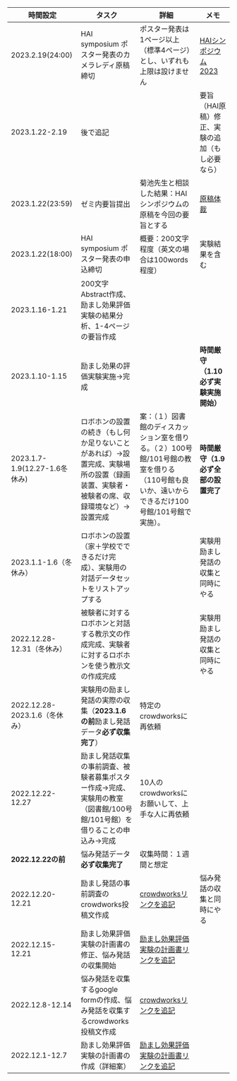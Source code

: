 |時間設定|タスク|詳細|メモ|
|----|----|----|----|
|2023.2.19(24:00)|HAI symposium ポスター発表のカメラレディ原稿締切|ポスター発表は1ページ以上（標準4ページ）とし、いずれも上限は設けません|[HAIシンポジウム 2023](https://hai-conference.net/symp2023/information.php)|
|2023.1.22-2.19|後で追記||要旨（HAI原稿）修正、実験の追加（もし必要なら）|
|2023.1.22(23:59)|ゼミ内要旨提出|菊池先生と相談した結果：HAIシンポジウムの原稿を今回の要旨とする|[原稿体裁](https://www.ai-gakkai.or.jp/sig/announce/sig-style/)|
|2023.1.22(18:00)|HAI symposium ポスター発表の申込締切|概要：200文字程度（英文の場合は100words程度）|実験結果を含む|
|2023.1.16-1.21|200文字Abstract作成、励まし効果評価実験の結果分析、1-4ページの要旨作成|||
|2023.1.10-1.15|励まし効果の評価実験実施→完成||**時間厳守（1.10必ず実験実施開始）**|
|2023.1.7-1.9(12.27-1.6冬休み)|ロボホンの設置の続き（もし何か足りないことがあれば）→設置完成、実験場所の設置（録画装置、実験者・被験者の席、収録環境など）→設置完成|案：（１）図書館のディスカッション室を借りる。（２）100号館/101号館の教室を借りる（110号館も良いか、遠いからできるだけ100号館/101号館で実施）。|**時間厳守（1.9必ず全部の設置完了**|
|2023.1.1-1.6（冬休み）|ロボホンの設置（家＋学校でできるだけ完成）、実験用の対話データセットをリストアップする||実験用励まし発話の収集と同時にやる|
|2022.12.28-12.31（冬休み）|被験者に対するロボホンと対話する教示文の作成完成、実験者に対するロボホンを使う教示文の作成完成||実験用励まし発話の収集と同時にやる|
|2022.12.28-2023.1.6（冬休み）|実験用の励まし発話の実際の収集（**2023.1.6の前**励まし発話データ**必ず収集完了**）|特定のcrowdworksに再依頼||
|2022.12.22-12.27|励まし発話収集の事前調査、被験者募集ポスター作成→完成、実験用の教室（図書館/100号館/101号館）を借りることの申込み→完成|10人のcrowdworksにお願いして、上手な人に再依頼||
|**2022.12.22の前**|悩み発話データ**必ず収集完了**|収集時間：１週間と想定||
|2022.12.20-12.21|励まし発話の事前調査のcrowdworks投稿文作成|[crowdworksリンクを追記]()|悩み発話の収集と同時にやる|
|2022.12.15-12.21|励まし効果評価実験の計画書の修正、悩み発話の収集開始|[励まし効果評価実験の計画書リンクを追記]()||
|2022.12.8-12.14|悩み発話を収集するgoogle formの作成、悩み発話を収集するcrowdworks投稿文作成|[crowdworksリンクを追記]()||
|2022.12.1-12.7|励まし効果評価実験の計画書の作成（詳細案）|[励まし効果評価実験の計画書リンクを追記]()||
